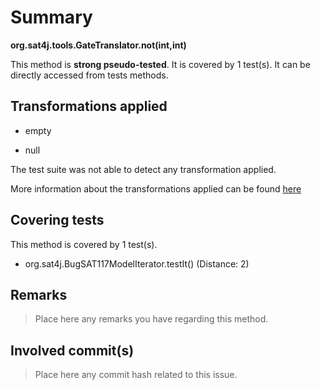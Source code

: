 # Summary
**org.sat4j.tools.GateTranslator.not(int,int)**

This method is **strong pseudo-tested**.
It is covered by 1 test(s). It can be directly accessed from tests methods.


## Transformations applied

- empty

- null


The test suite was not able to detect any transformation applied.

More information about the transformations applied can be found [here](https://github.com/STAMP-project/pitest-descartes)

## Covering tests
This method is covered by 1 test(s).
* org.sat4j.BugSAT117ModelIterator.testIt() (Distance: 2)


## Remarks
> Place here any remarks you have regarding this method.

## Involved commit(s)

> Place here any commit hash related to this issue.

